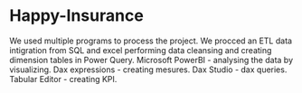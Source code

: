 # Happy-Insurance
We used multiple programs to process the project.
We procced an ETL data intigration from SQL and excel  performing data cleansing and creating dimension tables in Power Query.
Microsoft PowerBI  - analysing the data by visualizing.
Dax expressions -  creating mesures.
Dax Studio - dax queries.
Tabular Editor - creating KPI.
